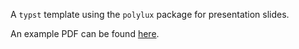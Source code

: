 A `typst` template using the `polylux` package for presentation slides.

An example PDF can be found [here](docs/main.pdf).
